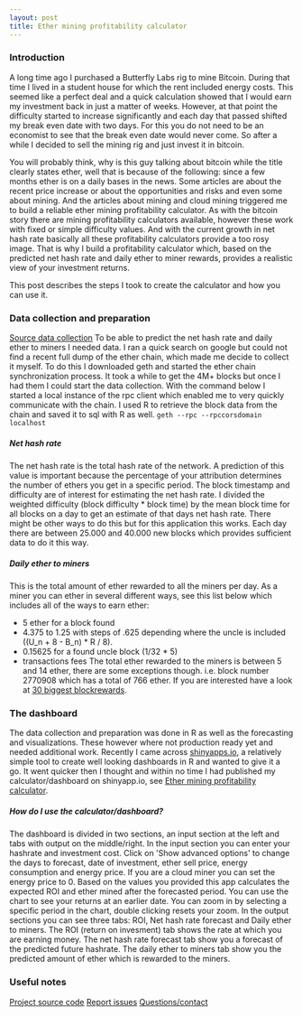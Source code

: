 ```yaml
---
layout: post
title: Ether mining profitability calculator
---
```


### Introduction
A long time ago I purchased a Butterfly Labs rig to mine Bitcoin. During that time I lived in a student house for which the rent included energy costs. This seemed like a perfect deal and a quick calculation showed that I would earn my investment back in just a matter of weeks. However, at that point the difficulty started to increase significantly and each day that passed shifted my break even date with two days. For this you do not need to be an economist to see that the break even date would never come. So after a while I decided to sell the mining rig and just invest it in bitcoin.

You will probably think, why is this guy talking about bitcoin while the title clearly states ether, well that is because of the following: since a few months ether is on a daily bases in the news. Some articles are about the recent price increase or about the opportunities and risks and even some about mining. And the articles about mining and cloud mining triggered me to build a reliable ether mining profitability calculator. As with the bitcoin story there are mining profitability calculators available, however these work with fixed or simple difficulty values. And with the current growth in net hash rate basically all these profitability calculators provide a too rosy image. That is why I build a profitability calculator which, based on the predicted net hash rate and daily ether to miner rewards, provides a realistic view of your investment returns.    

This post describes the steps I took to create the calculator and how you can use it.

### Data collection and preparation
[Source data collection](https://github.com/fathomson/Ether-mining-profitability-calculator/blob/master/data_prep.R)
To be able to predict the net hash rate and daily ether to miners I needed data. I ran a quick search on google but could not find a recent full dump of the ether chain, which made me decide to collect it myself. To do this I downloaded geth and started the ether chain synchronization process. It took a while to get the 4M+ blocks but once I had them I could start the data collection. With the command below I started a local instance of the rpc client which enabled me to very quickly communicate with the chain. I used R to retrieve the block data from the chain and saved it to sql with R as well.
`geth --rpc --rpccorsdomain localhost`

##### Net hash rate
The net hash rate is the total hash rate of the network. A prediction of this value is important because the percentage of your attribution determines the number of ethers you get in a specific period. The block timestamp and difficulty are of interest for estimating the net hash rate. I divided the weighted difficulty (block difficulty * block time) by the mean block time for all blocks on a day to get an estimate of that days net hash rate. There might be  other ways to do this but for this application this works. Each day there are between 25.000 and 40.000 new blocks which provides sufficient data to do it this way.

##### Daily ether to miners
This is the total amount of ether rewarded to all the miners per day. As a miner you can ether in several different ways, see this list below which includes all of the ways to earn ether:
* 5 ether for a block found
* 4.375 to 1.25 with steps of .625 depending where the uncle is included ((U_n + 8 - B_n) * R / 8).
* 0.15625 for a found uncle block (1/32 * 5)
* transactions fees
The total ether rewarded to the miners is between 5 and 14 ether, there are some exceptions though. i.e. block number 2770908 which has a total of 766 ether. If you are interested have a look at [30 biggest blockrewards](https://github.com/fathomson/Ether-mining-profitability-calculator/blob/master/dashboard/data/top30_block_eth_rewards.csv).

### The dashboard
The data collection and preparation was done in R as well as the forecasting and visualizations. These however where not production ready yet and needed additional work. Recently I came across [shinyapps.io](https://www.shinyapps.io/), a relatively simple tool to create well looking dashboards in R and wanted to give it a go. It went quicker then I thought and within no time I had published my calculator/dashboard on shinyapp.io, see [Ether mining profitability calculator](https://ethereum.shinyapps.io/dashboard/).

##### How do I use the calculator/dashboard?
The dashboard is divided in two sections, an input section at the left and tabs with output on the middle/right. In the input section you can enter your hashrate and investment cost. Click on 'Show advanced options' to change the days to forecast, date of investment, ether sell price, energy consumption and energy price. If you are a cloud miner you can set the energy price to 0. Based on the values you provided this app calculates the expected ROI and ether mined after the forecasted period. You can use the chart to see your returns at an earlier date. You can zoom in by selecting a specific period in the chart, double clicking resets your zoom.
In the output sections you can see three tabs: ROI, Net hash rate forecast and Daily ether to miners. The ROI (return on invesment) tab shows the rate at which you are earning money. The net hash rate forecast tab show you a forecast of the predicted future hashrate. The daily ether to miners tab show you the predicted amount of ether which is rewarded to the miners.

### Useful notes
[Project source code](https://github.com/fathomson/Ether-mining-profitability-calculator)
[Report issues](https://github.com/fathomson/Ether-mining-profitability-calculator/issues)
[Questions/contact](https://www.linkedin.com/in/fathomson/)
